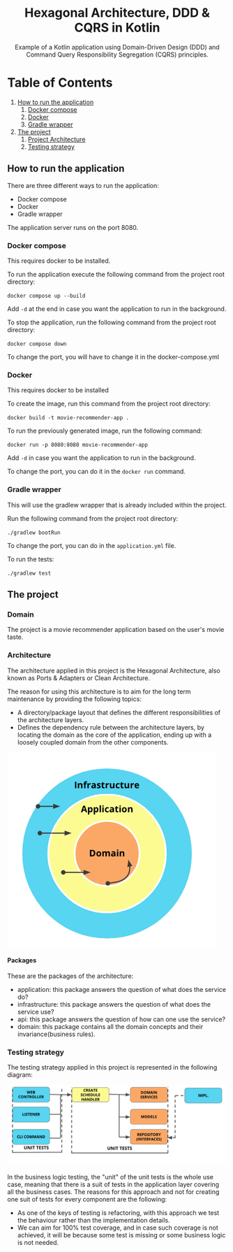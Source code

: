 <h1 align="center">
Hexagonal Architecture, DDD & CQRS in Kotlin
</h1>

<p align="center">
Example of a Kotlin application using Domain-Driven Design (DDD) and Command Query Responsibility Segregation (CQRS) principles.
</p>

# Table of Contents
1. [How to run the application](#how-to-run-the-application)
    1. [Docker compose](#docker-compose)
    2. [Docker](#docker)
    3. [Gradle wrapper](#gradle-wrapper)
2. [The project](#the-project)
   1. [Project Architecture](#architecture)
   2. [Testing strategy](#testing-strategy)



How to run the application
-----------

There are three different ways to run the application:
- Docker compose
- Docker
- Gradle wrapper

The application server runs on the port 8080.

### Docker compose

This requires docker to be installed.

To run the application execute the following command from the project root directory:

`docker compose up --build`

Add `-d` at the end in case you want the application to run in the background.

To stop the application, run the following command from the project root directory:

`docker compose down`


To change the port, you will have to change it in the docker-compose.yml

### Docker
This requires docker to be installed

To create the image, run this command from the project root directory:

`docker build -t movie-recommender-app .`

To run the previously generated image, run the following command:

`docker run -p 8080:8080 movie-recommender-app`

Add `-d` in case you want the application to run in the background.

To change the port, you can do it in the `docker run` command.

### Gradle wrapper
This will use the gradlew wrapper that is already included within the project.

Run the following command from the project root directory:

`./gradlew bootRun`

To change the port, you can do in the `application.yml` file.


To run the tests:

`./gradlew test`


The project
-----------
### Domain
The project is a movie recommender application based on the user's movie taste.

### Architecture
The architecture applied in this project is the Hexagonal Architecture, also known as Ports & Adapters or Clean Architecture.

The reason for using this architecture is to aim for the long term maintenance by providing the following topics:
- A directory/package layout that defines the different responsibilities of the architecture layers.
- Defines the dependency rule between the architecture layers, by locating the domain as the core of the application, ending up with a loosely coupled domain from the other components.

<p align="center">

![Hexagonal architecture](/assets/clean-arch.png)
</p>

#### Packages
These are the packages of the architecture:
- application: this package answers the question of what does the service do?
- infrastructure: this package answers the question of what does the service use?
- api: this package answers the question of how can one use the service?
- domain: this package contains all the domain concepts and their invariance(business rules).

### Testing strategy
The testing strategy applied in this project is represented in the following diagram:
<p align="center">

![Testing diagram](/assets/test-strategy.png)
</p>

In the business logic testing, the "unit" of the unit tests is the whole use case, meaning that there is a suit of tests in the application layer covering all the business cases. The reasons for this approach and not for creating one suit of tests for every component are the following:
- As one of the keys of testing is refactoring, with this approach we test the behaviour rather than the implementation details.
- We can aim for 100% test coverage, and in case such coverage is not achieved, it will be because some test is missing or some business logic is not needed.